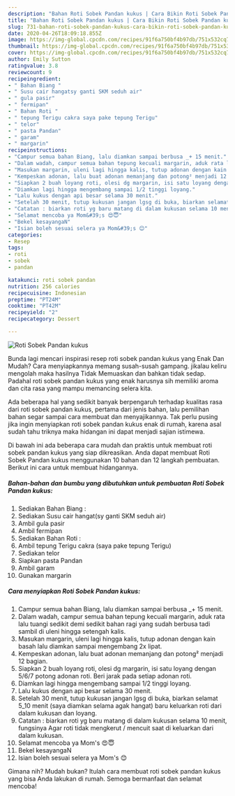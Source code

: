 ```yaml
---
description: "Bahan Roti Sobek Pandan kukus | Cara Bikin Roti Sobek Pandan kukus Yang Bisa Manjain Lidah"
title: "Bahan Roti Sobek Pandan kukus | Cara Bikin Roti Sobek Pandan kukus Yang Bisa Manjain Lidah"
slug: 731-bahan-roti-sobek-pandan-kukus-cara-bikin-roti-sobek-pandan-kukus-yang-bisa-manjain-lidah
date: 2020-04-26T18:09:18.855Z
image: https://img-global.cpcdn.com/recipes/91f6a750bf4b97db/751x532cq70/roti-sobek-pandan-kukus-foto-resep-utama.jpg
thumbnail: https://img-global.cpcdn.com/recipes/91f6a750bf4b97db/751x532cq70/roti-sobek-pandan-kukus-foto-resep-utama.jpg
cover: https://img-global.cpcdn.com/recipes/91f6a750bf4b97db/751x532cq70/roti-sobek-pandan-kukus-foto-resep-utama.jpg
author: Emily Sutton
ratingvalue: 3.8
reviewcount: 9
recipeingredient:
- " Bahan Biang "
- " Susu cair hangatsy ganti SKM seduh air"
- " gula pasir"
- " fermipan"
- " Bahan Roti "
- " tepung Terigu cakra saya pake tepung Terigu"
- " telor"
- " pasta Pandan"
- " garam"
- " margarin"
recipeinstructions:
- "Campur semua bahan Biang, lalu diamkan sampai berbusa _+ 15 menit."
- "Dalam wadah, campur semua bahan tepung kecuali margarin, aduk rata lalu tuangi sedikit demi sedikit bahan ragi yang sudah berbusa tadi sambil di uleni hingga setengah kalis."
- "Masukan margarin, uleni lagi hingga kalis, tutup adonan dengan kain basah lalu diamkan sampai mengembang 2x lipat."
- "Kempeskan adonan, lalu buat adonan memanjang dan potong² menjadi 12 bagian."
- "Siapkan 2 buah loyang roti, olesi dg margarin, isi satu loyang dengan 5/6/7 potong adonan roti. Beri jarak pada setiap adonan roti."
- "Diamkan lagi hingga mengembang sampai 1/2 tinggi loyang."
- "Lalu kukus dengan api besar selama 30 menit."
- "Setelah 30 menit, tutup kukusan jangan lgsg di buka, biarkan selamat 5_10 menit (saya diamkan selama agak hangat) baru keluarkan roti dari dalam kukusan dan loyang."
- "Catatan : biarkan roti yg baru matang di dalam kukusan selama 10 menit, fungsinya Agar roti tidak mengkerut / mencuit saat di keluarkan dari dalam kukusan."
- "Selamat mencoba ya Mom&#39;s 😍😇"
- "Bekel kesayangaN"
- "Isian boleh sesuai selera ya Mom&#39;s 😊"
categories:
- Resep
tags:
- roti
- sobek
- pandan

katakunci: roti sobek pandan 
nutrition: 256 calories
recipecuisine: Indonesian
preptime: "PT24M"
cooktime: "PT42M"
recipeyield: "2"
recipecategory: Dessert

---
```



![Roti Sobek Pandan kukus](https://img-global.cpcdn.com/recipes/91f6a750bf4b97db/751x532cq70/roti-sobek-pandan-kukus-foto-resep-utama.jpg)

Bunda lagi mencari inspirasi resep roti sobek pandan kukus yang Enak Dan Mudah? Cara menyiapkannya memang susah-susah gampang. jikalau keliru mengolah maka hasilnya Tidak Memuaskan dan bahkan tidak sedap. Padahal roti sobek pandan kukus yang enak harusnya sih memiliki aroma dan cita rasa yang mampu memancing selera kita.



Ada beberapa hal yang sedikit banyak berpengaruh terhadap kualitas rasa dari roti sobek pandan kukus, pertama dari jenis bahan, lalu pemilihan bahan segar sampai cara membuat dan menyajikannya. Tak perlu pusing jika ingin menyiapkan roti sobek pandan kukus enak di rumah, karena asal sudah tahu triknya maka hidangan ini dapat menjadi sajian istimewa.


Di bawah ini ada beberapa cara mudah dan praktis untuk membuat roti sobek pandan kukus yang siap dikreasikan. Anda dapat membuat Roti Sobek Pandan kukus menggunakan 10 bahan dan 12 langkah pembuatan. Berikut ini cara untuk membuat hidangannya.

<!--inarticleads1-->

##### Bahan-bahan dan bumbu yang dibutuhkan untuk pembuatan Roti Sobek Pandan kukus:

1. Sediakan  Bahan Biang :
1. Sediakan  Susu cair hangat(sy ganti SKM seduh air)
1. Ambil  gula pasir
1. Ambil  fermipan
1. Sediakan  Bahan Roti :
1. Ambil  tepung Terigu cakra (saya pake tepung Terigu)
1. Sediakan  telor
1. Siapkan  pasta Pandan
1. Ambil  garam
1. Gunakan  margarin




<!--inarticleads2-->

##### Cara menyiapkan Roti Sobek Pandan kukus:

1. Campur semua bahan Biang, lalu diamkan sampai berbusa _+ 15 menit.
1. Dalam wadah, campur semua bahan tepung kecuali margarin, aduk rata lalu tuangi sedikit demi sedikit bahan ragi yang sudah berbusa tadi sambil di uleni hingga setengah kalis.
1. Masukan margarin, uleni lagi hingga kalis, tutup adonan dengan kain basah lalu diamkan sampai mengembang 2x lipat.
1. Kempeskan adonan, lalu buat adonan memanjang dan potong² menjadi 12 bagian.
1. Siapkan 2 buah loyang roti, olesi dg margarin, isi satu loyang dengan 5/6/7 potong adonan roti. Beri jarak pada setiap adonan roti.
1. Diamkan lagi hingga mengembang sampai 1/2 tinggi loyang.
1. Lalu kukus dengan api besar selama 30 menit.
1. Setelah 30 menit, tutup kukusan jangan lgsg di buka, biarkan selamat 5_10 menit (saya diamkan selama agak hangat) baru keluarkan roti dari dalam kukusan dan loyang.
1. Catatan : biarkan roti yg baru matang di dalam kukusan selama 10 menit, fungsinya Agar roti tidak mengkerut / mencuit saat di keluarkan dari dalam kukusan.
1. Selamat mencoba ya Mom&#39;s 😍😇
1. Bekel kesayangaN
1. Isian boleh sesuai selera ya Mom&#39;s 😊




Gimana nih? Mudah bukan? Itulah cara membuat roti sobek pandan kukus yang bisa Anda lakukan di rumah. Semoga bermanfaat dan selamat mencoba!
